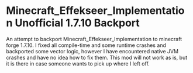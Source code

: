 # Minecraft_Effekseer_Implementation Unofficial 1.7.10 Backport
An attempt to backport Minecraft_Effekseer_Implementation to minecraft forge 1.7.10. I fixed all compile-time and some runtime crashes and backported some vector logic, however I have encountered native JVM crashes and have no idea how to fix them. This mod will not work as is, but it is there in case someone wants to pick up where I left off.
